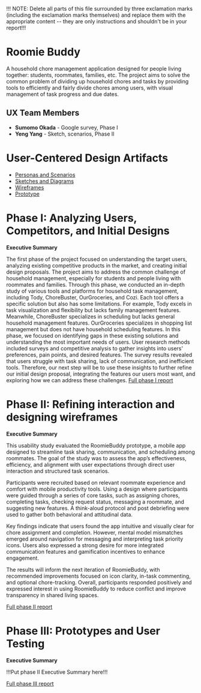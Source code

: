 !!! NOTE: Delete all parts of this file surrounded by three exclamation marks (including the exclamation marks themselves) and replace them with the appropriate content -- they are only instructions and shouldn't be in your report!!!

# Roomie Buddy
A household chore management application designed for people living together: students, roommates, families, etc. The project aims to solve the common problem of dividing up household chores and tasks by providing tools to efficiently and fairly divide chores among users, with visual management of task progress and due dates.

## UX Team Members

* **Sumomo Okada** - Google survey, Phase I 
* **Yeng Yang** - Sketch, scenarios, Phase II

# User-Centered Design Artifacts

* [Personas and Scenarios](personas/)
* [Sketches and Diagrams](sketches/)
* [Wireframes](wireframes/)
* [Prototype](#)

# Phase I: Analyzing Users, Competitors, and Initial Designs

**Executive Summary**

The first phase of the project focused on understanding the target users, analyzing existing competitive products in the market, and creating initial design proposals. The project aims to address the common challenge of household management, especially for students and people living with roommates and families. Through this phase, we conducted an in-depth study of various tools and platforms for household task management, including Tody, ChoreBuster, OurGroceries, and Cozi. Each tool offers a specific solution but also has some limitations. For example, Tody excels in task visualization and flexibility but lacks family management features. Meanwhile, ChoreBuster specializes in scheduling but lacks general household management features. OurGroceries specializes in shopping list management but does not have household scheduling features. In this phase, we focused on identifying gaps in these existing solutions and understanding the most important needs of users. User research methods included surveys and competitive analysis to gather insights into users' preferences, pain points, and desired features. The survey results revealed that users struggle with task sharing, lack of communication, and inefficient tools. Therefore, our next step will be to use these insights to further refine our initial design proposal, integrating the features our users most want, and exploring how we can address these challenges.
[Full phase I report](phaseI/)

# Phase II: Refining interaction and designing wireframes

**Executive Summary**

This usability study evaluated the RoomieBuddy prototype, a mobile app designed to streamline task sharing, communication, and scheduling among roommates. The goal of the study was to assess the app’s effectiveness, efficiency, and alignment with user expectations through direct user interaction and structured task scenarios.

Participants were recruited based on relevant roommate experience and comfort with mobile productivity tools. Using a design where participants were guided through a series of core tasks, such as assigning chores, completing tasks, checking request status, messaging a roommate, and suggesting new features. A think-aloud protocol and post debriefing were used to gather both behavioral and attitudinal data.

Key findings indicate that users found the app intuitive and visually clear for chore assignment and completion. However, mental model mismatches emerged around navigation for messaging and interpreting task priority icons. Users also expressed a strong desire for more integrated communication features and gamification incentives to enhance engagement.

The results will inform the next iteration of RoomieBuddy, with recommended improvements focused on icon clarity, in-task commenting, and optional chore-tracking. Overall, participants responded positively and expressed interest in using RoomieBuddy to reduce conflict and improve transparency in shared living spaces.



[Full phase II report](phaseII/)

# Phase III: Prototypes and User Testing

**Executive Summary**

!!!Put phase II Executive Summary here!!!

[Full phase III report](phaseIII/)
